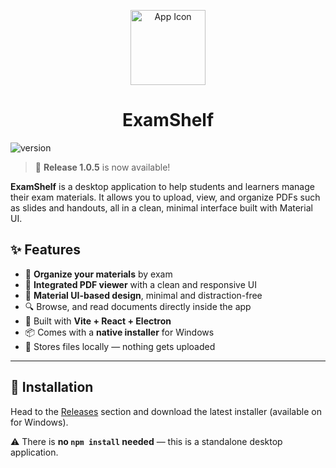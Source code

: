 <p align="center">
  <img src="https://github.com/user-attachments/assets/13ec4f90-63f7-4de0-af76-355649fadc9c" alt="App Icon" width="120" />
</p>
<h1 align="center">ExamShelf</h1>

![version](https://img.shields.io/badge/version-1.0.5-blue)

>🎉 **Release 1.0.5** is now available! 

**ExamShelf** is a desktop application to help students and learners manage their exam materials. It allows you to upload, view, and organize PDFs such as slides and handouts, all in a clean, minimal interface built with Material UI.

## ✨ Features

- 📁 **Organize your materials** by exam
- 📄 **Integrated PDF viewer** with a clean and responsive UI
- 🌙 **Material UI-based design**, minimal and distraction-free
- 🔍 Browse, and read documents directly inside the app
- 🧩 Built with **Vite + React + Electron**
- 📦 Comes with a **native installer** for Windows
- 🧷 Stores files locally — nothing gets uploaded

---

## 🚀 Installation

Head to the [Releases](https://github.com/nothowstorygoes/Notes-In/releases) section and download the latest installer (available on for Windows).

⚠️ There is **no `npm install` needed** — this is a standalone desktop application.


